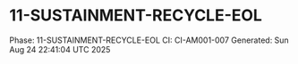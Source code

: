 # 11-SUSTAINMENT-RECYCLE-EOL
Phase: 11-SUSTAINMENT-RECYCLE-EOL
CI: CI-AM001-007
Generated: Sun Aug 24 22:41:04 UTC 2025
